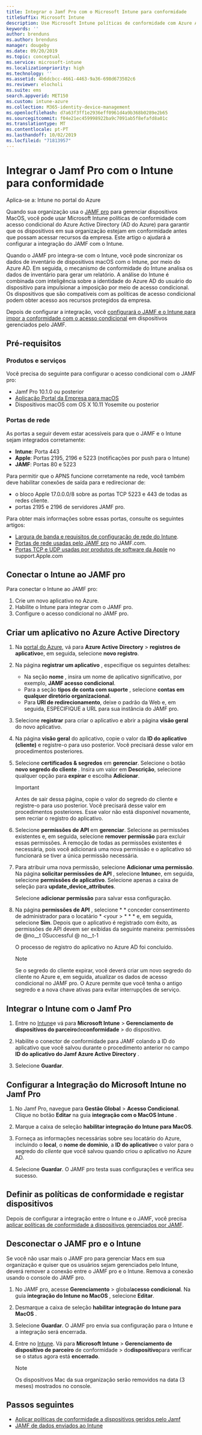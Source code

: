 ```yaml
---
title: Integrar o Jamf Pro com o Microsoft Intune para conformidade
titleSuffix: Microsoft Intune
description: Use Microsoft Intune políticas de conformidade com Azure Active Directory acesso condicional para ajudar a proteger dispositivos gerenciados por JAMF.
keywords: ''
author: brenduns
ms.author: brenduns
manager: dougeby
ms.date: 09/20/2019
ms.topic: conceptual
ms.service: microsoft-intune
ms.localizationpriority: high
ms.technology: ''
ms.assetid: 4b6dcbcc-4661-4463-9a36-698d673502c6
ms.reviewer: elocholi
ms.suite: ems
search.appverid: MET150
ms.custom: intune-azure
ms.collection: M365-identity-device-management
ms.openlocfilehash: d7a63f3ff1e2936eff0961d4a9b368b0289e2b65
ms.sourcegitcommit: f04e21ec459998922ba9c7091ab5f8efafd8a01c
ms.translationtype: MT
ms.contentlocale: pt-PT
ms.lasthandoff: 10/02/2019
ms.locfileid: "71813957"
---
```

# <a name="integrate-jamf-pro-with-intune-for-compliance"></a>Integrar o Jamf Pro com o Intune para conformidade

Aplica-se a: Intune no portal do Azure

Quando sua organização usa o [JAMF pro](https://www.jamf.com) para gerenciar dispositivos MacOS, você pode usar Microsoft Intune políticas de conformidade com acesso condicional do Azure Active Directory (AD do Azure) para garantir que os dispositivos em sua organização estejam em conformidade antes que possam acessar recursos da empresa. Este artigo o ajudará a configurar a integração do JAMF com o Intune.

Quando o JAMF pro integra-se com o Intune, você pode sincronizar os dados de inventário de dispositivos macOS com o Intune, por meio do Azure AD. Em seguida, o mecanismo de conformidade do Intune analisa os dados de inventário para gerar um relatório. A análise do Intune é combinada com inteligência sobre a identidade do Azure AD do usuário do dispositivo para impulsionar a imposição por meio de acesso condicional. Os dispositivos que são compatíveis com as políticas de acesso condicional podem obter acesso aos recursos protegidos da empresa.

Depois de configurar a integração, você [configurará o JAMF e o Intune para impor a conformidade com o acesso condicional](conditional-access-assign-jamf.md) em dispositivos gerenciados pelo JAMF.  


## <a name="prerequisites"></a>Pré-requisitos

### <a name="products-and-services"></a>Produtos e serviços
Você precisa do seguinte para configurar o acesso condicional com o JAMF pro:

- Jamf Pro 10.1.0 ou posterior
- [Aplicação Portal da Empresa para macOS](https://aka.ms/macoscompanyportal)
- Dispositivos macOS com OS X 10.11 Yosemite ou posterior

### <a name="network-ports"></a>Portas de rede
<!-- source: https://support.microsoft.com/en-us/help/4519171/troubleshoot-problems-when-integrating-jamf-with-microsoft-intune -->
As portas a seguir devem estar acessíveis para que o JAMF e o Intune sejam integrados corretamente: 
- **Intune**: Porta 443
- **Apple**: Portas 2195, 2196 e 5223 (notificações por push para o Intune)
- **JAMF**: Portas 80 e 5223

Para permitir que o APNS funcione corretamente na rede, você também deve habilitar conexões de saída para e redirecionar de:
- o bloco Apple 17.0.0.0/8 sobre as portas TCP 5223 e 443 de todas as redes cliente.   
- portas 2195 e 2196 de servidores JAMF pro.  

Para obter mais informações sobre essas portas, consulte os seguintes artigos:  
- [Largura de banda e requisitos de configuração de rede do Intune](../fundamentals/network-bandwidth-use.md).
- [Portas de rede usadas pelo JAMF pro](https://www.jamf.com/jamf-nation/articles/34/network-ports-used-by-jamf-pro) no JAMF.com.
- [Portas TCP e UDP usadas por produtos de software da Apple](https://support.apple.com/HT202944) no support.Apple.com


## <a name="connect-intune-to-jamf-pro"></a>Conectar o Intune ao JAMF pro

Para conectar o Intune ao JAMF pro:

1. Crie um novo aplicativo no Azure.
2. Habilite o Intune para integrar com o JAMF pro.
3. Configure o acesso condicional no JAMF pro.

## <a name="create-an-application-in-azure-active-directory"></a>Criar um aplicativo no Azure Active Directory

1. Na [portal do Azure](https://portal.azure.com), vá para **Azure Active Directory** > **registros de aplicativo**e, em seguida, selecione **novo registro**. 

2. Na página **registrar um aplicativo** , especifique os seguintes detalhes:
   - Na seção **nome** , insira um nome de aplicativo significativo, por exemplo, **JAMF acesso condicional**.
   - Para a seção **tipos de conta com suporte** , selecione **contas em qualquer diretório organizacional**. 
   - Para **URI de redirecionamento**, deixe o padrão da Web e, em seguida, ESPECIFIQUE a URL para sua instância do JAMF pro.  

3. Selecione **registrar** para criar o aplicativo e abrir a página **visão geral** do novo aplicativo.  

4. Na página **visão geral** do aplicativo, copie o valor da **ID do aplicativo (cliente)** e registre-o para uso posterior. Você precisará desse valor em procedimentos posteriores.  

5. Selecione **certificados & segredos** em **gerenciar**. Selecione o botão **novo segredo do cliente** . Insira um valor em **Descrição**, selecione qualquer opção para **expirar** e escolha **Adicionar**.

   > [!IMPORTANT]  
   > Antes de sair dessa página, copie o valor do segredo do cliente e registre-o para uso posterior. Você precisará desse valor em procedimentos posteriores. Esse valor não está disponível novamente, sem recriar o registro do aplicativo.  

6. Selecione **permissões de API** em **gerenciar**. Selecione as permissões existentes e, em seguida, selecione **remover permissão** para excluir essas permissões. A remoção de todas as permissões existentes é necessária, pois você adicionará uma nova permissão e o aplicativo só funcionará se tiver a única permissão necessária.  

7. Para atribuir uma nova permissão, selecione **Adicionar uma permissão**. Na página **solicitar permissões de API** , selecione **Intune**e, em seguida, selecione **permissões de aplicativo**. Selecione apenas a caixa de seleção para **update_device_attributes**.  

   Selecione **adicionar permissão** para salvar essa configuração.  

8. Na página **permissões de API** , selecione * * conceder consentimento de administrador para o locatário * \<your > * * * e, em seguida, selecione **Sim**.  Depois que o aplicativo é registrado com êxito, as permissões de API devem ser exibidas da seguinte maneira: permissões de @no__t 0Successful @ no__t-1

   O processo de registro do aplicativo no Azure AD foi concluído.


    > [!NOTE]
    > Se o segredo do cliente expirar, você deverá criar um novo segredo do cliente no Azure e, em seguida, atualizar os dados de acesso condicional no JAMF pro. O Azure permite que você tenha o antigo segredo e a nova chave ativas para evitar interrupções de serviço.

## <a name="enable-intune-to-integrate-with-jamf-pro"></a>Integrar o Intune com o Jamf Pro

1. Entre no [Intune](https://go.microsoft.com/fwlink/?linkid=2090973)e vá para **Microsoft Intune** > **Gerenciamento de dispositivos do parceiro**de**conformidade** > do dispositivo.

2. Habilite o conector de conformidade para JAMF colando a ID do aplicativo que você salvou durante o procedimento anterior no campo **ID do aplicativo do Jamf Azure Active Directory** .

3. Selecione **Guardar**.

## <a name="configure-microsoft-intune-integration-in-jamf-pro"></a>Configurar a Integração do Microsoft Intune no Jamf Pro

1. No Jamf Pro, navegue para **Gestão Global** > **Acesso Condicional**. Clique no botão **Editar** na guia **integração com o MacOS Intune** .

2. Marque a caixa de seleção **habilitar integração do Intune para MacOS**.

3. Forneça as informações necessárias sobre seu locatário do Azure, incluindo o **local**, o **nome de domínio**, a **ID do aplicativo**e o valor para o segredo do *cliente* que você salvou quando criou o aplicativo no Azure AD.  

4. Selecione **Guardar**. O JAMF pro testa suas configurações e verifica seu sucesso.

## <a name="set-up-compliance-policies-and-register-devices"></a>Definir as políticas de conformidade e registar dispositivos

Depois de configurar a integração entre o Intune e o JAMF, você precisa [aplicar políticas de conformidade a dispositivos gerenciados por JAMF](conditional-access-assign-jamf.md).


## <a name="disconnect-jamf-pro-and-intune"></a>Desconectar o JAMF pro e o Intune 

Se você não usar mais o JAMF pro para gerenciar Macs em sua organização e quiser que os usuários sejam gerenciados pelo Intune, deverá remover a conexão entre o JAMF pro e o Intune. Remova a conexão usando o console do JAMF pro. 

1. No JAMF pro, acesse **Gerenciamento** > global**acesso condicional**. Na guia **integração do Intune no MacOS** , selecione **Editar**.
2. Desmarque a caixa de seleção **habilitar integração do Intune para MacOS** .
3. Selecione **Guardar**. O JAMF pro envia sua configuração para o Intune e a integração será encerrada.
4. Entre no [Intune](https://go.microsoft.com/fwlink/?linkid=2090973). Vá para **Microsoft Intune** > **Gerenciamento de dispositivo de parceiro** de conformidade > do**dispositivo**para verificar se o status agora está **encerrado**. 

   > [!NOTE]
   > Os dispositivos Mac da sua organização serão removidos na data (3 meses) mostrados no console. 

## <a name="next-steps"></a>Passos seguintes

- [Aplicar políticas de conformidade a dispositivos geridos pelo Jamf](conditional-access-assign-jamf.md)
- [JAMF de dados enviados ao Intune](data-jamf-sends-to-intune.md)
